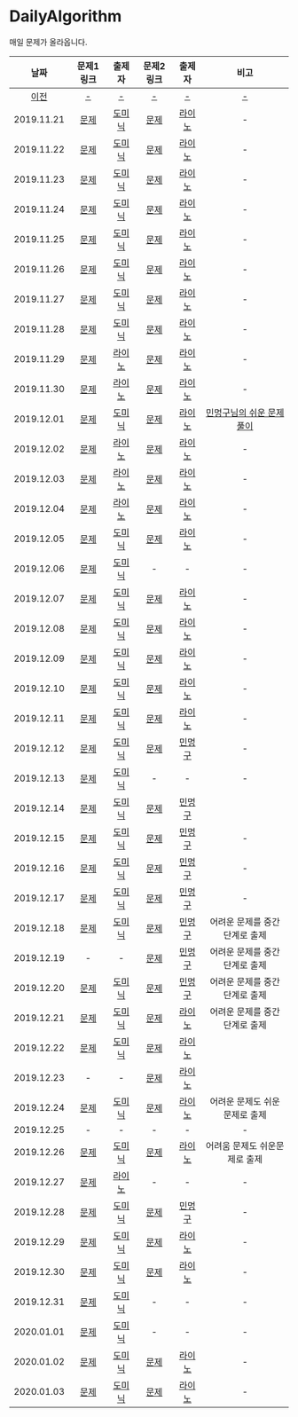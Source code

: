 # DailyAlgorithm
매일 문제가 올라옵니다.

| 날짜 | 문제1 링크 | 출제자 | 문제2 링크 | 출제자 | 비고 |
| :-: | :-: | :-: | :-: | :-: | :-: |
| [이전](old.md) |[-](old.md)|[-](old.md)|[-](old.md)|[-](old.md)|[-](old.md)|
|2019.11.21|[문제](https://programmers.co.kr/learn/courses/30/lessons/12904)| [도미닉] |[문제](https://programmers.co.kr/learn/courses/30/lessons/42840?language=swift)| [라이노] | - |
|2019.11.22|[문제](https://programmers.co.kr/learn/courses/30/lessons/12933)| [도미닉] |[문제](https://programmers.co.kr/learn/courses/30/lessons/42588)| [라이노] | - |
|2019.11.23|[문제](https://programmers.co.kr/learn/courses/30/lessons/42746)| [도미닉] |[문제](https://programmers.co.kr/learn/courses/30/lessons/12940)| [라이노] | - |
|2019.11.24|[문제](https://programmers.co.kr/learn/courses/30/lessons/12943)| [도미닉] |[문제](https://programmers.co.kr/learn/courses/30/lessons/43238)| [라이노] | - |
|2019.11.25|[문제](https://programmers.co.kr/learn/courses/30/lessons/42583)| [도미닉] |[문제](https://programmers.co.kr/learn/courses/30/lessons/12914)| [라이노] | - |
|2019.11.26|[문제](https://programmers.co.kr/learn/courses/30/lessons/12948)| [도미닉] |[문제](https://programmers.co.kr/learn/courses/30/lessons/12946)| [라이노] | - |
|2019.11.27|[문제](https://programmers.co.kr/learn/courses/30/lessons/12969)| [도미닉] |[문제](https://programmers.co.kr/learn/courses/30/lessons/42839)| [라이노] | - |
|2019.11.28|[문제](https://www.acmicpc.net/problem/2839)| [도미닉] |[문제](https://programmers.co.kr/learn/courses/30/lessons/12929)| [라이노] | - |
|2019.11.29|[문제](https://programmers.co.kr/learn/courses/30/lessons/42586)| [라이노] |[문제](https://programmers.co.kr/learn/courses/30/lessons/49189)| [라이노] | - |
|2019.11.30|[문제](https://programmers.co.kr/learn/courses/30/lessons/62048)| [라이노] |[문제](https://programmers.co.kr/learn/courses/30/lessons/12952)| [라이노] | - |
|2019.12.01|[문제](https://programmers.co.kr/learn/courses/30/lessons/42585)| [도미닉] |[문제](https://programmers.co.kr/learn/courses/30/lessons/42861)| [라이노] | [민멍구님의 쉬운 문제 풀이](https://www.youtube.com/watch?v=eCAbqDYV1B8&t=679s) |
|2019.12.02|[문제](https://programmers.co.kr/learn/courses/30/lessons/12945)| [라이노] |[문제](https://programmers.co.kr/learn/courses/30/lessons/43236)| [라이노] | - |
|2019.12.03|[문제](https://programmers.co.kr/learn/courses/30/lessons/12982)| [라이노] |[문제](https://programmers.co.kr/learn/courses/30/lessons/12978)| [라이노] | - |
|2019.12.04|[문제](https://programmers.co.kr/learn/courses/30/lessons/42841)| [라이노] |[문제](https://programmers.co.kr/learn/courses/30/lessons/43163)| [라이노] | - |
|2019.12.05|[문제](https://app.codility.com/programmers/lessons/1-iterations/binary_gap/)| [도미닉] |[문제](https://programmers.co.kr/learn/courses/30/lessons/12971)| [라이노] | - |
|2019.12.06|[문제](https://app.codility.com/programmers/lessons/3-time_complexity/perm_missing_elem/)| [도미닉] | - | - | - |
|2019.12.07|[문제](https://app.codility.com/programmers/lessons/4-counting_elements/frog_river_one/)| [도미닉] |[문제](https://programmers.co.kr/learn/courses/30/lessons/42627)| [라이노] | - |
|2019.12.08|[문제](https://app.codility.com/programmers/lessons/4-counting_elements/max_counters/)| [도미닉] | [문제](https://programmers.co.kr/learn/courses/30/lessons/62050) | [라이노] | - |
|2019.12.09|[문제](https://app.codility.com/programmers/lessons/4-counting_elements/missing_integer/)| [도미닉] | [문제](https://programmers.co.kr/learn/courses/30/lessons/43164) | [라이노] | - |
|2019.12.10|[문제](https://app.codility.com/programmers/lessons/5-prefix_sums/passing_cars/)| [도미닉] |[문제](https://programmers.co.kr/learn/courses/30/lessons/42895)| [라이노] | - |
|2019.12.11|[문제](https://app.codility.com/programmers/lessons/2-arrays/odd_occurrences_in_array/)| [도미닉] |[문제](https://www.acmicpc.net/problem/15651) | [라이노] | - |
|2019.12.12|[문제](https://app.codility.com/programmers/lessons/2-arrays/cyclic_rotation/)| [도미닉] |   [문제](https://www.acmicpc.net/problem/9465)| [민멍구] | - |
|2019.12.13|[문제](https://app.codility.com/programmers/lessons/3-time_complexity/frog_jmp/)| [도미닉] | - | - | - |
|2019.12.14|[문제](https://app.codility.com/programmers/lessons/3-time_complexity/tape_equilibrium/) | [도미닉] |   [문제](https://www.acmicpc.net/problem/11726)| [민멍구] | |
|2019.12.15|[문제](https://app.codility.com/programmers/lessons/4-counting_elements/perm_check/)|[도미닉]|[문제](https://www.acmicpc.net/problem/2193)|[민멍구]|-|
|2019.12.16|[문제](https://programmers.co.kr/learn/courses/30/lessons/42587)|[도미닉]|[문제](https://www.acmicpc.net/problem/2529)|[민멍구]|-|
|2019.12.17|[문제](https://programmers.co.kr/learn/courses/30/lessons/12925)|[도미닉]|[문제](https://www.acmicpc.net/problem/1790)|[민멍구]|-|
|2019.12.18|[문제](https://programmers.co.kr/learn/courses/30/lessons/42860)|[도미닉]|[문제](https://programmers.co.kr/learn/courses/30/lessons/42747?language=swift)|[민멍구]| 어려운 문제를 중간 단계로 출제 |
|2019.12.19|-|-|[문제](https://www.acmicpc.net/problem/6588)|[민멍구]| 어려운 문제를 중간 단계로 출제 |
|2019.12.20|[문제](https://programmers.co.kr/learn/courses/30/lessons/42748)|[도미닉]|[문제](https://programmers.co.kr/learn/courses/30/lessons/12985?language=swift)|[민멍구]| 어려운 문제를 중간 단계로 출제 |
|2019.12.21|[문제](https://programmers.co.kr/learn/courses/30/lessons/42862)|[도미닉]|[문제](https://www.acmicpc.net/problem/1676)|[라이노]| 어려운 문제를 중간 단계로 출제 |
|2019.12.22|[문제](https://programmers.co.kr/learn/courses/30/lessons/12901)|[도미닉]|[문제](https://www.acmicpc.net/problem/2482)|[라이노]||
|2019.12.23|-|-|[문제](https://www.acmicpc.net/problem/1654)|[라이노]||
|2019.12.24|[문제](https://programmers.co.kr/learn/courses/30/lessons/12903)|[도미닉]|[문제](https://www.acmicpc.net/problem/1920)|[라이노]|어려운 문제도 쉬운 문제로 출제|
|2019.12.25|-|-|-|-|-|
|2019.12.26|[문제](https://programmers.co.kr/learn/courses/30/lessons/12910)|[도미닉]|[문제](https://www.acmicpc.net/problem/18229)|[라이노]|어려움 문제도 쉬운문제로 출제|
|2019.12.27|[문제](https://www.acmicpc.net/problem/1436)|[라이노]|-|-|-|
|2019.12.28|[문제](https://programmers.co.kr/learn/courses/30/lessons/12912)|[도미닉]|[문제](https://www.acmicpc.net/problem/7576)|[민멍구]|-|
|2019.12.29|[문제](https://programmers.co.kr/learn/courses/30/lessons/12915)|[도미닉]|[문제](https://www.acmicpc.net/problem/18221)|[라이노]|-|
|2019.12.30|[문제](https://programmers.co.kr/learn/courses/30/lessons/12916)|[도미닉]|[문제](https://www.acmicpc.net/problem/18222)|[라이노]|-|
|2019.12.31|[문제](https://programmers.co.kr/learn/courses/30/lessons/12917)|[도미닉]|-|-|-|
|2020.01.01|[문제](https://www.acmicpc.net/problem/1623)|[도미닉]|-|-|-|
|2020.01.02|[문제](https://programmers.co.kr/learn/courses/30/lessons/12918)|[도미닉]|[문제](https://www.acmicpc.net/problem/1009)|[라이노]|-|
|2020.01.03|[문제](https://programmers.co.kr/learn/courses/30/lessons/12919)|[도미닉]|[문제](https://www.acmicpc.net/problem/1012)|[라이노]|-|



[라이노]: https://github.com/JCSooHwanCho
[도미닉]: https://github.com/AppleCEO
[민멍구]: https://github.com/applebuddy
